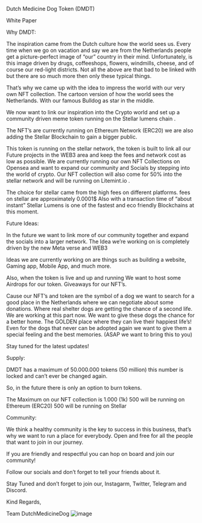 Dutch Medicine Dog Token (DMDT)


White Paper


Why DMDT:

The inspiration came from the Dutch culture how the world sees us. 
Every time when we go on vacation and say we are from the Netherlands people get a picture-perfect image of “our” country in their mind.
Unfortunately, is this image driven by drugs, coffeeshops, flowers, windmills, cheese, and of course our red-light districts.
Not all the above are that bad to be linked with but there are so much more then only these typical things.

That’s why we came up with the idea to impress the world with our very own NFT collection.
The cartoon version of how the world sees the Netherlands. With our famous Bulldog as star in the middle.

We now want to link our inspiration into the Crypto world and set up a community driven meme token running on the Stellar lumens chain .

The NFT’s are currently running on Ethereum Network (ERC20)
we are also adding the Stellar Blockchain to gain a bigger public.

This token is running on the stellar network, the token is built to link all our Future projects in the WEB3 area and keep the fees and network cost as low as possible.
We are currently running our own NFT Collections on Opensea and want to expand our community and Socials by stepping into the world of crypto.
Our NFT collection will also come for 50% into the stellar network and will be running on Litemint.io .

The choice for stellar came from the high fees on different platforms.
fees on stellar are approximately 0.0001$ Also with a transaction time of “about instant” Stellar Lumens is one of the fastest and eco friendly Blockchains at this moment.

Future Ideas:

In the future we want to link more of our community together and expand the socials into a larger network. The Idea we’re working on is completely driven by the new Meta verse and WEB3

Ideas we are currently working on are things such as building a website, Gaming app, Mobile App, and much more.

Also, when the token is live and up and running
We want to host some Airdrops for our token.
Giveaways for our NFT’s.

Cause our NFT’s and token are the symbol of a dog we want to search for a good place in the Netherlands where we can negotiate about some donations.
Where real shelter dogs are getting the chance of a second life.
We are working at this part now. We want to give these dogs the chance for a better home.
The GOLDEN place where they can live their happiest life’s! 
Even for the dogs that never can be adopted again we want to give them a special feeling and the best memories.
(ASAP we want to bring this to you)

Stay tuned for the latest updates!

Supply:

DMDT has a maximum of 50.000.000 tokens (50 million) this number is locked and can’t ever be changed again.

So, in the future there is only an option to burn tokens.

The Maximum on our NFT collection is 1.000 (1k)
500 will be running on Ethereum (ERC20)
500 will be running on Stellar

Community:

We think a healthy community is the key to success in this business, that’s why we want to run a place for everybody.
Open and free for all the people that want to join in our journey.

If you are friendly and respectful you can hop on board and join our community!

Follow our socials and don’t forget to tell your friends about it.


Stay Tuned and don’t forget to join our, Instagarm, Twitter, Telegram and Discord.

Kind Regards,

Team 
DutchMedicineDog 
![image](https://user-images.githubusercontent.com/101520572/163593131-322fd21c-b476-4749-8934-fc40efbbde6d.png)
